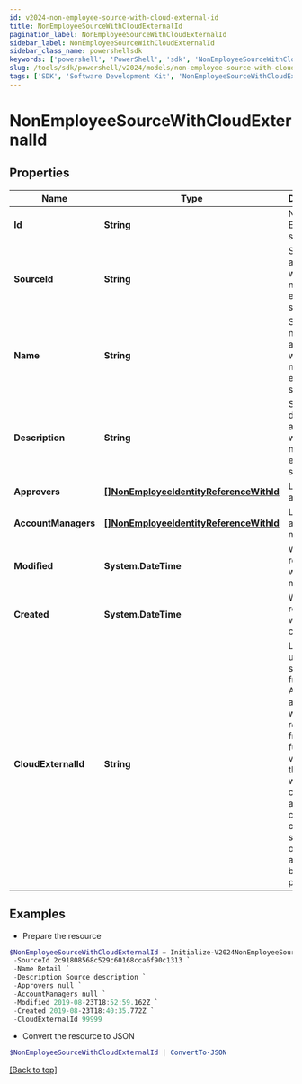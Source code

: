 ```yaml
---
id: v2024-non-employee-source-with-cloud-external-id
title: NonEmployeeSourceWithCloudExternalId
pagination_label: NonEmployeeSourceWithCloudExternalId
sidebar_label: NonEmployeeSourceWithCloudExternalId
sidebar_class_name: powershellsdk
keywords: ['powershell', 'PowerShell', 'sdk', 'NonEmployeeSourceWithCloudExternalId', 'V2024NonEmployeeSourceWithCloudExternalId'] 
slug: /tools/sdk/powershell/v2024/models/non-employee-source-with-cloud-external-id
tags: ['SDK', 'Software Development Kit', 'NonEmployeeSourceWithCloudExternalId', 'V2024NonEmployeeSourceWithCloudExternalId']
---
```



# NonEmployeeSourceWithCloudExternalId

## Properties

Name | Type | Description | Notes
------------ | ------------- | ------------- | -------------
**Id** | **String** | Non-Employee source id. | [optional] 
**SourceId** | **String** | Source Id associated with this non-employee source. | [optional] 
**Name** | **String** | Source name associated with this non-employee source. | [optional] 
**Description** | **String** | Source description associated with this non-employee source. | [optional] 
**Approvers** | [**[]NonEmployeeIdentityReferenceWithId**](non-employee-identity-reference-with-id) | List of approvers | [optional] 
**AccountManagers** | [**[]NonEmployeeIdentityReferenceWithId**](non-employee-identity-reference-with-id) | List of account managers | [optional] 
**Modified** | **System.DateTime** | When the request was last modified. | [optional] 
**Created** | **System.DateTime** | When the request was created. | [optional] 
**CloudExternalId** | **String** | Legacy ID used for sources from the V1 API. This attribute will be removed from a future version of the API and will not be considered a breaking change. No clients should rely on this ID always being present. | [optional] 

## Examples

- Prepare the resource
```powershell
$NonEmployeeSourceWithCloudExternalId = Initialize-V2024NonEmployeeSourceWithCloudExternalId  -Id a0303682-5e4a-44f7-bdc2-6ce6112549c1 `
 -SourceId 2c91808568c529c60168cca6f90c1313 `
 -Name Retail `
 -Description Source description `
 -Approvers null `
 -AccountManagers null `
 -Modified 2019-08-23T18:52:59.162Z `
 -Created 2019-08-23T18:40:35.772Z `
 -CloudExternalId 99999
```

- Convert the resource to JSON
```powershell
$NonEmployeeSourceWithCloudExternalId | ConvertTo-JSON
```


[[Back to top]](#) 

